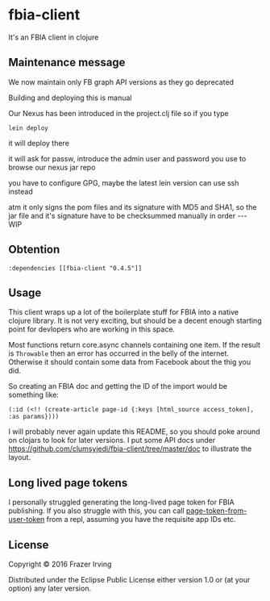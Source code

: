 # fbia-client

It's an FBIA client in clojure


## Maintenance message

We now maintain only FB graph API versions as they go deprecated

Building and deploying this is manual

Our Nexus has been introduced in the project.clj file so if you type

```lein deploy``` 

it will deploy there

it will ask for passw, introduce the admin user and password you use to browse our nexus jar repo

you have to configure GPG, maybe the latest lein version can use ssh instead

atm it only signs the pom files and its signature with MD5 and SHA1, so the jar file and it's signature have to be checksummed manually in order --- WIP

## Obtention

```
:dependencies [[fbia-client "0.4.5"]]
```

## Usage

This client wraps up a lot of the boilerplate stuff for FBIA into a native clojure library. It is not very exciting, but should be a decent enough starting point for devlopers who are working in this space.

Most functions return core.async channels containing one item. If the result is `Throwable` then an error has occurred in the belly of the internet. Otherwise it should contain some data from Facebook about the thig you did.

So creating an FBIA doc and getting the ID of the import would be something like:
```
(:id (<!! (create-article page-id {:keys [html_source access_token], :as params})))
```
I will probably never again update this README, so you should poke around on clojars to look for later versions. I put some API docs under https://github.com/clumsyjedi/fbia-client/tree/master/doc to illustrate the layout.

## Long lived page tokens

I personally struggled generating the long-lived page token for FBIA publishing. If you also struggle with this, you can call [page-token-from-user-token](https://github.com/clumsyjedi/fbia-client/blob/master/src/fbia_client/auth.clj#L35) from a repl, assuming you have the requisite app IDs etc.

## License

Copyright © 2016 Frazer Irving

Distributed under the Eclipse Public License either version 1.0 or (at
your option) any later version.
